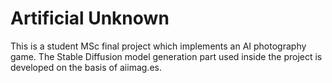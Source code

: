 # Artificial Unknown #

This is a student MSc final project which implements an AI photography game.
The Stable Diffusion model generation part used inside the project is developed on the basis of aiimag.es.
